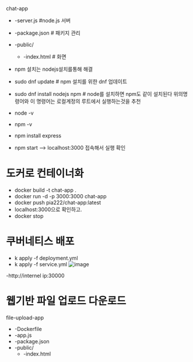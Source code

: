 chat-app
  - -server.js        #node.js 서버
  - -package.json    # 패키지 관리
  - -public/           
    - -index.html    # 화면


- npm 설치는 nodejs설치를통해 해결
- sudo dnf update    # npm 설치를 위한 dnf 업데이트
- sudo dnf install nodejs npm  # node를 설치하면 npm도 같이 설치된다   위의명령어와 이 명령어는 로컬계정의 루트에서 실행하는것을 추천
- node -v
- npm -v
- npm install express
- npm start     --> localhost:3000 접속해서 실행 확인
# 도커로 컨테이너화
- docker build -t chat-app .
- docker run -d -p 3000:3000 chat-app
- docker push pia222/chat-app:latest
- localhost:3000으로 확인하고.
- docker stop <containerid>
# 쿠버네티스 배포
- k apply -f deployment.yml
- k apply -f service.yml
![image](https://github.com/user-attachments/assets/6d694903-1c9d-4cbe-b91f-fb50fac96e04)

-http://internel ip:30000



# 웹기반 파일 업로드 다운로드
file-upload-app
  - -Dockerfile
  - -app.js
  - -package.json
  - -public/
    - -index.html 
